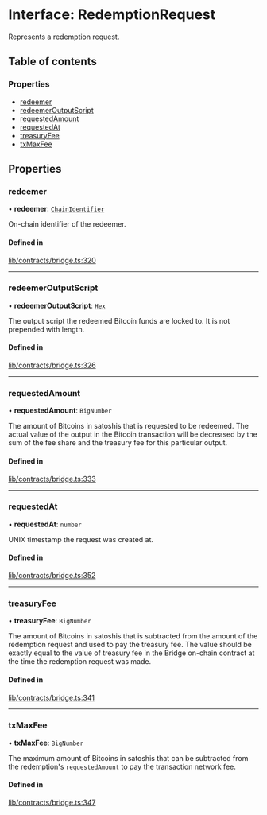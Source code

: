 # Interface: RedemptionRequest

Represents a redemption request.

## Table of contents

### Properties

- [redeemer](RedemptionRequest.md#redeemer)
- [redeemerOutputScript](RedemptionRequest.md#redeemeroutputscript)
- [requestedAmount](RedemptionRequest.md#requestedamount)
- [requestedAt](RedemptionRequest.md#requestedat)
- [treasuryFee](RedemptionRequest.md#treasuryfee)
- [txMaxFee](RedemptionRequest.md#txmaxfee)

## Properties

### redeemer

• **redeemer**: [`ChainIdentifier`](ChainIdentifier.md)

On-chain identifier of the redeemer.

#### Defined in

[lib/contracts/bridge.ts:320](https://github.com/threshold-network/tbtc-v2/blob/ntt-typescript/typescript/src/lib/contracts/bridge.ts#L320)

___

### redeemerOutputScript

• **redeemerOutputScript**: [`Hex`](../classes/Hex.md)

The output script the redeemed Bitcoin funds are locked to. It is not
prepended with length.

#### Defined in

[lib/contracts/bridge.ts:326](https://github.com/threshold-network/tbtc-v2/blob/ntt-typescript/typescript/src/lib/contracts/bridge.ts#L326)

___

### requestedAmount

• **requestedAmount**: `BigNumber`

The amount of Bitcoins in satoshis that is requested to be redeemed.
The actual value of the output in the Bitcoin transaction will be decreased
by the sum of the fee share and the treasury fee for this particular output.

#### Defined in

[lib/contracts/bridge.ts:333](https://github.com/threshold-network/tbtc-v2/blob/ntt-typescript/typescript/src/lib/contracts/bridge.ts#L333)

___

### requestedAt

• **requestedAt**: `number`

UNIX timestamp the request was created at.

#### Defined in

[lib/contracts/bridge.ts:352](https://github.com/threshold-network/tbtc-v2/blob/ntt-typescript/typescript/src/lib/contracts/bridge.ts#L352)

___

### treasuryFee

• **treasuryFee**: `BigNumber`

The amount of Bitcoins in satoshis that is subtracted from the amount of
the redemption request and used to pay the treasury fee.
The value should be exactly equal to the value of treasury fee in the Bridge
on-chain contract at the time the redemption request was made.

#### Defined in

[lib/contracts/bridge.ts:341](https://github.com/threshold-network/tbtc-v2/blob/ntt-typescript/typescript/src/lib/contracts/bridge.ts#L341)

___

### txMaxFee

• **txMaxFee**: `BigNumber`

The maximum amount of Bitcoins in satoshis that can be subtracted from the
redemption's `requestedAmount` to pay the transaction network fee.

#### Defined in

[lib/contracts/bridge.ts:347](https://github.com/threshold-network/tbtc-v2/blob/ntt-typescript/typescript/src/lib/contracts/bridge.ts#L347)
